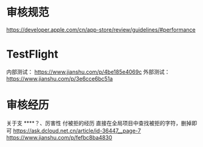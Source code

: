 
# 审核规范
https://developer.apple.com/cn/app-store/review/guidelines/#performance


#  TestFlight
内部测试： https://www.jianshu.com/p/4be185e4069c
外部测试：https://www.jianshu.com/p/3e6cce6bc51a


# 审核经历
关于支 ****？、厉害性 付被拒的经历
直接在全局项目中查找被拒的字符，删掉即可
https://ask.dcloud.net.cn/article/id-36447__page-7
https://www.jianshu.com/p/fefbc8ba4830
